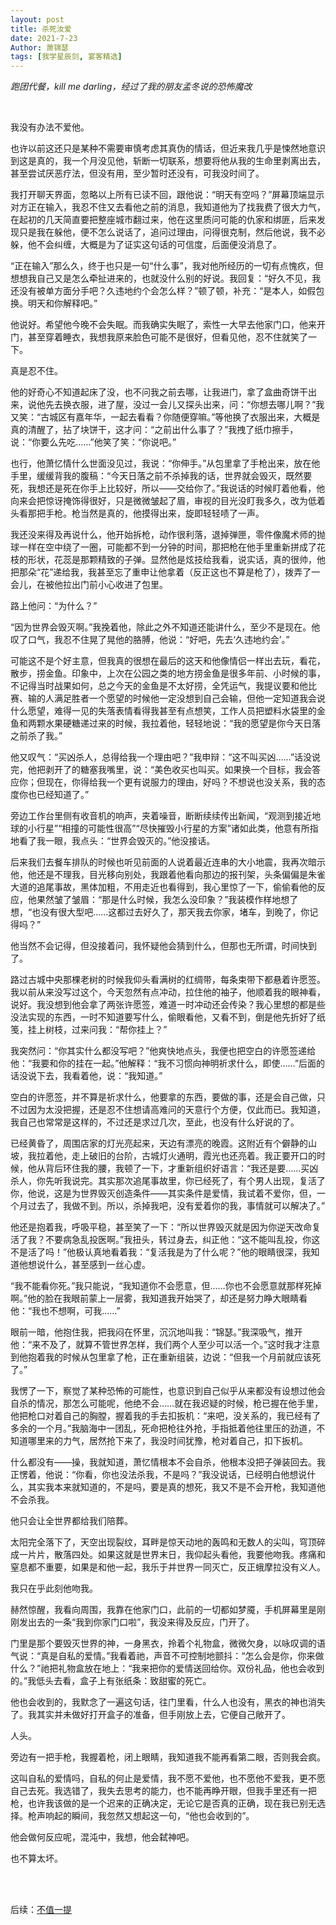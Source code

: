 ```yaml
---
layout: post
title: 杀死汝爱
date: 2021-7-23
Author: 萧锦瑟
tags: [我学星辰剑, 宴客精选]
---
```



*跑团代餐，kill me darling，经过了我的朋友孟冬说的恐怖魔改*

<br>

我没有办法不爱他。

也许以前这还只是某种不需要审慎考虑其真伪的情话，但近来我几乎是悚然地意识到这是真的，我一个月没见他，斩断一切联系，想要将他从我的生命里剥离出去，甚至尝试厌恶疗法，但没有用，至少暂时还没有，可我没时间了。

我打开聊天界面，忽略以上所有已读不回，跟他说：“明天有空吗？”屏幕顶端显示对方正在输入，我忍不住又去看他之前的消息，我知道他为了找我费了很大力气，在起初的几天简直要把整座城市翻过来，他在这里质问可能的仇家和绑匪，后来发现只是我在躲他，便不怎么说话了，追问过理由，问得很克制，然后他说，我不必躲，他不会纠缠，大概是为了证实这句话的可信度，后面便没消息了。

“正在输入”那么久，终于也只是一句“什么事”，我对他所经历的一切有点愧疚，但想想我自己又是怎么牵扯进来的，也就没什么别的好说。我回复：“好久不见，我还没有被单方面分手吧？久违地约个会怎么样？”顿了顿，补充：“是本人，如假包换。明天和你解释吧。”

他说好。希望他今晚不会失眠。而我确实失眠了，索性一大早去他家门口，他来开门，甚至穿着睡衣，我想我原来脸色可能不是很好，但看见他，忍不住就笑了一下。

真是忍不住。

他的好奇心不知道起床了没，也不问我之前去哪，让我进门，拿了盒曲奇饼干出来，说他先去换衣服，进了屋，没过一会儿又探头出来，问：“你想去哪儿啊？”我又笑：“古城区有嘉年华，一起去看看？你随便穿嘛。”等他换了衣服出来，大概是真的清醒了，拈了块饼干，这才问：“之前出什么事了？”我拽了纸巾擦手，说：“你要么先吃……”他笑了笑：“你说吧。”

也行，他萧忆情什么世面没见过，我说：“你伸手。”从包里拿了手枪出来，放在他手里，缓缓背我的腹稿：“今天日落之前不杀掉我的话，世界就会毁灭，既然要死，我想还是死在你手上比较好，所以——交给你了。”我说话的时候盯着他看，他向来会把惊讶掩饰得很好，只是微微皱起了眉，审视的目光没盯我多久，改为低着头看那把手枪。枪当然是真的，他摸得出来，旋即轻轻啧了一声。

我还没来得及再说什么，他开始拆枪，动作很利落，退掉弹匣，零件像魔术师的抛球一样在空中绕了一圈，可能都不到一分钟的时间，那把枪在他手里重新拼成了花枝的形状，花蕊是那颗精致的子弹。显然他是炫技给我看，说实话，真的很帅，他把那朵“花”递给我，我甚至忘了重申让他拿着（反正这也不算是枪了），拨弄了一会儿，在被他拉出门前小心收进了包里。

路上他问：“为什么？”

“因为世界会毁灭啊。”我挽着他，除此之外不知道还能讲什么，至少不是现在。他叹了口气，我忍不住晃了晃他的胳膊，他说：“好吧，先去‘久违地约会’。”

可能这不是个好主意，但我真的很想在最后的这天和他像情侣一样出去玩，看花，散步，捞金鱼。印象中，上次在公园之类的地方捞金鱼是很多年前、小时候的事，不记得当时战果如何，总之今天的金鱼是不太好捞，全凭运气，我提议要和他比赛、输的人满足胜者一个愿望的时候他一定没想到自己会输，但他一定知道我会说什么愿望，难得一见的失落表情看得我甚至有点想笑，工作人员把塑料水袋里的金鱼和两颗水果硬糖递过来的时候，我拉着他，轻轻地说：“我的愿望是你今天日落之前杀了我。”

他又叹气：“买凶杀人，总得给我一个理由吧？”我申辩：“这不叫买凶……”话没说完，他把剥开了的糖塞我嘴里，说：“美色收买也叫买。如果换一个目标，我会答应你；但现在，你得给我一个更有说服力的理由，好吗？不想说也没关系，我的态度你也已经知道了。”

旁边工作台里侧有收音机的响声，夹着噪音，断断续续传出新闻，“观测到接近地球的小行星”“相撞的可能性很高”“尽快摧毁小行星的方案”诸如此类，他意有所指地看了我一眼，我点头：“世界会毁灭的。”他没接话。

后来我们去餐车排队的时候也听见前面的人说着最近连串的大小地震，我再次暗示他，他还是不理我，目光移向别处，我跟着他看向那边的报刊架，头条偏偏是朱雀大道的追尾事故，黑体加粗，不用走近也看得到，我心里惊了一下，偷偷看他的反应，他果然皱了皱眉：“那是什么时候，我怎么没印象？”我装模作样地想了想，“也没有很大型吧……这都过去好久了，那天我去你家，堵车，到晚了，你记得吗？”

他当然不会记得，但没接着问，我怀疑他会猜到什么，但那也无所谓，时间快到了。

路过古城中央那棵老树的时候我仰头看满树的红绸带，每条束带下都悬着许愿签。我以前从来没写过这个，今天忽然有点冲动，拉住他的袖子，他顺着我的眼神看，说好。我没想到他会拿了两张许愿签，难道一时冲动还会传染？我心里想的都是些没法实现的东西，一时不知道要写什么，偷眼看他，又看不到，倒是他先折好了纸笺，挂上树枝，过来问我：“帮你挂上？”

我突然问：“你其实什么都没写吧？”他爽快地点头，我便也把空白的许愿签递给他：“我要和你的挂在一起。”他解释：“我不习惯向神明祈求什么，即使……”后面的话没说下去，我看着他，说：“我知道。”

空白的许愿签，并不算是祈求什么，他要拿的东西，要做的事，还是会自己做，只不过因为太没把握，还是忍不住想请高难问的天意行个方便，仅此而已。我知道，我自己也常常是这样的，不过还是求过几次，至此，也没有什么好说的了。

已经黄昏了，周围店家的灯光亮起来，天边有漂亮的晚霞。这附近有个僻静的山坡，我拉着他，走上破旧的台阶，古城灯火通明，霞光也还亮着。我正要开口的时候，他从背后环住我的腰，我顿了一下，才重新组织好语言：“我还是要……买凶杀人，你先听我说完。其实那次追尾事故里，你已经死了，有个男人出现，复活了你，他说，这是为世界毁灭创造条件——其实条件是爱情，我试着不爱你，但，一个月过去了，我做不到。所以，杀掉我吧，没有爱着你的我，事情就可以解决了。”

他还是抱着我，呼吸平稳，甚至笑了一下：“所以世界毁灭就是因为你逆天改命复活了我？不要病急乱投医啊。”我扭头，转过身去，纠正他：“这不能叫乱投，你这不是活了吗！”他极认真地看着我：“复活我是为了什么呢？”他的眼睛很深，我知道他想说什么，甚至感到一丝心虚。

“我不能看你死。”我只能说，“我知道你不会愿意，但……你也不会愿意就那样死掉啊。”他的脸在我眼前蒙上一层雾，我知道我开始哭了，却还是努力睁大眼睛看他：“我也不想啊，可我……”

眼前一暗，他抱住我，把我闷在怀里，沉沉地叫我：“锦瑟。”我深吸气，推开他：“来不及了，就算不管世界怎样，我们两个人至少可以活一个。”这时我才注意到他抱着我的时候从包里拿了枪，正在重新组装，边说：“但我一个月前就应该死了。”

我愣了一下，察觉了某种恐怖的可能性，也意识到自己似乎从来都没有设想过他会自杀的情况，那怎么可能呢，他绝不会……就在我迟疑的时候，枪已握在他手里，他把枪口对着自己的胸膛，握着我的手去扣扳机：“来吧，没关系的，我已经有了多余的一个月。”我脑海中一团乱，死命把枪往外抢，手指抵着他往里压的劲道，不知道哪里来的力气，居然抢下来了，我没时间犹豫，枪对着自己，扣下扳机。

什么都没有——操，我就知道，萧忆情根本不会自杀，他根本没把子弹装回去。我正愣着，他说：“你看，你也没法杀我，不是吗？”我没说话，已经明白他想说什么，其实我本来就知道的，不是吗，要是真的想死，我又不是不会开枪，我知道他不会杀我。

他只会让全世界都给我们陪葬。

太阳完全落下了，天空出现裂纹，耳畔是惊天动地的轰鸣和无数人的尖叫，穹顶碎成一片片，散落四处。如果这就是世界末日，我仰起头看他，我要他吻我。疼痛和窒息都不重要，如果是和他一起，我乐于并世界一同灭亡，反正蛾摩拉没有义人。

我只在乎此刻他吻我。

赫然惊醒，我看向周围，我靠在他家门口，此前的一切都如梦魇，手机屏幕里是刚刚发出去的一条“我到你家门口啦”，我没来得及反应，门开了。

门里是那个要毁灭世界的神，一身黑衣，拎着个礼物盒，微微欠身，以咏叹调的语气说：“真是自私的爱情。”我看着祂，声音不可控制地颤抖：“怎么会是你，你来做什么？”祂把礼物盒放在地上：“我来把你的爱情送回给你。双份礼品，他也会收到的。”我低头去看，盒子上有张纸条：致甜蜜的死亡。

他也会收到的，我默念了一遍这句话，往门里看，什么人也没有，黑衣的神也消失了。我其实并未做好打开盒子的准备，但手刚放上去，它便自己敞开了。

人头。

旁边有一把手枪，我握着枪，闭上眼睛，我知道我不能再看第二眼，否则我会疯。

这叫自私的爱情吗，自私的何止是爱情，我不愿不爱他，也不愿他不爱我，更不愿自己去死。我选错了，我失去思考的能力，也不能再睁开眼，但我手里还有一把枪，也许我该做的是一个迟来的正确决定，无论它是否真的正确，现在我已别无选择。枪声响起的瞬间，我忽然又想起这一句，“他也会收到的”。

他会做何反应呢，混沌中，我想，他会弑神吧。

也不算太坏。

<br>
<br>

后续：[不值一提]("")

<br>
<br>
